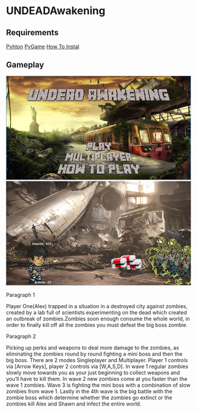 # UNDEADAwakening

<h2> Requirements</h2>
<a href="https://www.python.org/downloads/">Pyhton</a>
<a href="https://www.lfd.uci.edu/~gohlke/pythonlibs/#pygame">PyGame</a>
<a href="https://www.youtube.com/watch?v=_GikMdhAhv0&t=49s">How To Instal</a>
<h2> Gameplay</h2>
<img src="https://github.com/assassinlife2003/UNDEADAwakening/blob/master/startscreen.png">
<img src="https://github.com/assassinlife2003/UNDEADAwakening/blob/master/Level%201.png">
<P>
  Paragraph 1
  
  </p> Player One(Alex) trapped in a situation in a destroyed city against zombies, created by a lab full of scientists experimenting on the dead which created an outbreak of zombies.Zombies soon enough consume the whole world, in order to finally kill off all the zombies you must defeat the big boss zombie. 
 <P>
  Paragraph 2
  
  </p> Picking up perks and weapons to deal more damage to the zombies, as eliminating the zombies round by round fighting a mini boss and then the big boss. There are 2 modes Singleplayer and Multiplayer. Player 1 controls via [Arrow Keys], player 2 controls via [W,A,S,D]. In wave 1 regular zombies slowly move towards you as your just beginning to collect weapons and you’ll have to kill them.  In wave 2 new zombies come at you faster than the wave 1 zombies. Wave 3 is fighting the mini boss with a combination of slow zombies from wave 1.  Lastly in the 4th wave is the big battle with the zombie boss which determine whether the zombies go extinct or the zombies kill Alex and Shawn and infect the entire world.
